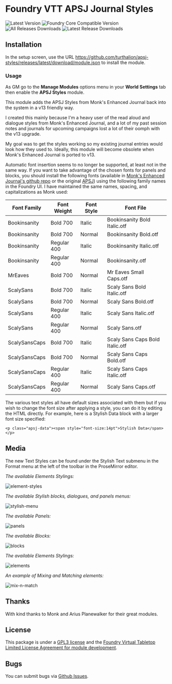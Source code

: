# Foundry VTT APSJ Journal Styles

![Latest Version](https://img.shields.io/badge/dynamic/json.svg?url=https%3A%2F%2Fgithub.com%2Fturthalion%2Fapsj-styles%2Freleases%2Flatest%2Fdownload%2Fmodule.json&label=Latest%20Release&prefix=v&query=$.version&colorB=red&style=for-the-badge)
![Foundry Core Compatible Version](https://img.shields.io/badge/dynamic/json.svg?url=https%3A%2F%2Fraw.githubusercontent.com%2Fturthalion%2Fapsj-styles%2Fmain%2Fmodule.json&label=Foundry%20Version&query=$.compatibility.verified&colorB=orange&style=for-the-badge)
![All Releases Downloads](https://img.shields.io/github/downloads/turthalion/apsj-styles/total?logo=GitHub) ![Latest Release Downloads](https://img.shields.io/github/downloads/turthalion/apsj-styles/latest/total?logo=GitHub)

## Installation

In the setup screen, use the URL https://github.com/turthalion/apsj-styles/releases/latest/download/module.json to install the module.

### Usage

As GM go to the **Manage Modules** options menu in your **World Settings** tab then enable the **APSJ Styles** module.

This module adds the APSJ Styles from Monk's Enhanced Journal back into the system in a v13 friendly way.

I created this mainly because I'm a heavy user of the read aloud and dialogue styles from Monk's Enhanced Journal, and a lot of my past session notes and journals for upcoming campaigns lost a lot of their oomph with the v13 upgrade.

My goal was to get the styles working so my existing journal entries would look how they used to. Ideally, this module will become obsolete when Monk's Enhanced Journal is ported to v13.

Automatic font insertion seems to no longer be supported, at least not in the same way. If you want to take advantage of the chosen fonts for panels and blocks, you should install the following fonts (available in [Monk's Enhanced Journal's github repo](https://github.com/ironmonk108/monks-enhanced-journal/tree/main/fonts) or the original [APSJ](https://github.com/AmazingVanish/apsj/tree/main/fonts)) using the following family names in the Foundry UI. I have maintained the same names, spacing, and capitalizations as Monk used:

| Font Family        | Font Weight | Font Style    | Font File                       |
|--------------------|-------------|---------------|---------------------------------|
| Bookinsanity       | Bold 700    | Italic        | Bookinsanity Bold Italic.otf    |
| Bookinsanity       | Bold 700    | Normal        | Bookinsanity Bold.otf           |
| Bookinsanity       | Regular 400 | Italic        | Bookinsanity Italic.otf         |
| Bookinsanity       | Regular 400 | Normal        | Bookinsanity.otf                |
| MrEaves            | Bold 700    | Normal        | Mr Eaves Small Caps.otf         |
| ScalySans          | Bold 700    | Italic        | Scaly Sans Bold Italic.otf      |
| ScalySans          | Bold 700    | Normal        | Scaly Sans Bold.otf             |
| ScalySans          | Regular 400 | Italic        | Scaly Sans Italic.otf           |
| ScalySans          | Regular 400 | Normal        | Scaly Sans.otf                  |
| ScalySansCaps      | Bold 700    | Italic        | Scaly Sans Caps Bold Italic.otf |
| ScalySansCaps      | Bold 700    | Normal        | Scaly Sans Caps Bold.otf        |
| ScalySansCaps      | Regular 400 | Italic        | Scaly Sans Caps Italic.otf      |
| ScalySansCaps      | Regular 400 | Normal        | Scaly Sans Caps.otf             |

The various text styles all have default sizes associated with them but if you wish to change the font size after applying a style, you can do it by
editing the HTML directly. For example, here is a Stylish Data block with a larger font size specified:

`<p class="apsj-data"><span style="font-size:14pt">Stylish Data</span></p>`

## Media

The new Text Styles can be found under the Stylish Text submenu in the Format menu at the left of the toolbar in the ProseMirror editor.

_The available Elements Stylings:_

![element-styles](media/apsj-stylish-text-menu.webp)

_The available Stylish blocks, dialogues, and panels menus:_

![stylish-menu](media/apsj-stylish-menu.webp)

_The available Panels:_

![panels](media/apsj-stylish-panels.webp)

_The available Blocks:_

![blocks](media/apsj-stylish-blocks.webp)

_The available Elements Stylings:_

![elements](media/apsj-stylish-elements.webp)

_An example of Mixing and Matching elements:_

![mix-n-match](media/apsj-mix-n-match.webp)

## Thanks

With kind thanks to Monk and Arius Planewalker for their great modules.

## License

This package is under a [GPL3 license](LICENSE) and the [Foundry Virtual Tabletop Limited License Agreement for module development](https://foundryvtt.com/article/license/).

## Bugs

You can submit bugs via [Github Issues](https://github.com/turthalion/apsj-styles/issues/new/choose).


